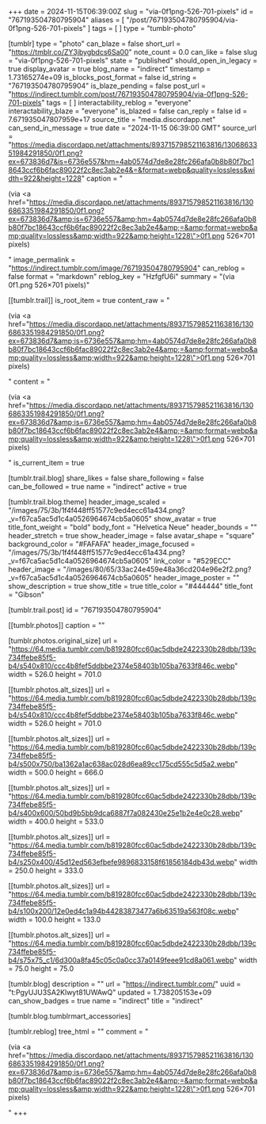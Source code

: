 +++
date = 2024-11-15T06:39:00Z
slug = "via-0f1png-526-701-pixels"
id = "767193504780795904"
aliases = [ "/post/767193504780795904/via-0f1png-526-701-pixels" ]
tags = [ ]
type = "tumblr-photo"

[tumblr]
type = "photo"
can_blaze = false
short_url = "https://tmblr.co/ZY3jbygbdcs6Sa00"
note_count = 0.0
can_like = false
slug = "via-0f1png-526-701-pixels"
state = "published"
should_open_in_legacy = true
display_avatar = true
blog_name = "indirect"
timestamp = 1.73165274e+09
is_blocks_post_format = false
id_string = "767193504780795904"
is_blaze_pending = false
post_url = "https://indirect.tumblr.com/post/767193504780795904/via-0f1png-526-701-pixels"
tags = [ ]
interactability_reblog = "everyone"
interactability_blaze = "everyone"
is_blazed = false
can_reply = false
id = 7.671935047807959e+17
source_title = "media.discordapp.net"
can_send_in_message = true
date = "2024-11-15 06:39:00 GMT"
source_url = "https://media.discordapp.net/attachments/893715798521163816/1306863351984291850/0f1.png?ex=673836d7&is=6736e557&hm=4ab0574d7de8e28fc266afa0b8b80f7bc18643ccf6b6fac89022f2c8ec3ab2e4&=&format=webp&quality=lossless&width=922&height=1228"
caption = "<p>(via <a href=\"https://media.discordapp.net/attachments/893715798521163816/1306863351984291850/0f1.png?ex=673836d7&amp;is=6736e557&amp;hm=4ab0574d7de8e28fc266afa0b8b80f7bc18643ccf6b6fac89022f2c8ec3ab2e4&amp;=&amp;format=webp&amp;quality=lossless&amp;width=922&amp;height=1228\">0f1.png 526×701 pixels</a>)</p>"
image_permalink = "https://indirect.tumblr.com/image/767193504780795904"
can_reblog = false
format = "markdown"
reblog_key = "HzfgfU6i"
summary = "(via 0f1.png 526×701 pixels)"

[[tumblr.trail]]
is_root_item = true
content_raw = "<p>(via <a href=\"https://media.discordapp.net/attachments/893715798521163816/1306863351984291850/0f1.png?ex=673836d7&amp;is=6736e557&amp;hm=4ab0574d7de8e28fc266afa0b8b80f7bc18643ccf6b6fac89022f2c8ec3ab2e4&amp;=&amp;format=webp&amp;quality=lossless&amp;width=922&amp;height=1228\">0f1.png 526×701 pixels</a>)</p>"
content = "<p>(via <a href=\"https://media.discordapp.net/attachments/893715798521163816/1306863351984291850/0f1.png?ex=673836d7&amp;is=6736e557&amp;hm=4ab0574d7de8e28fc266afa0b8b80f7bc18643ccf6b6fac89022f2c8ec3ab2e4&amp;=&amp;format=webp&amp;quality=lossless&amp;width=922&amp;height=1228\">0f1.png 526&times;701 pixels</a>)</p>"
is_current_item = true

[tumblr.trail.blog]
share_likes = false
share_following = false
can_be_followed = true
name = "indirect"
active = true

[tumblr.trail.blog.theme]
header_image_scaled = "/images/75/3b/1f4f448ff51577c9ed4ecc61a434.png?_v=f67ca5ac5d1c4a0526964674cb5a0605"
show_avatar = true
title_font_weight = "bold"
body_font = "Helvetica Neue"
header_bounds = ""
header_stretch = true
show_header_image = false
avatar_shape = "square"
background_color = "#FAFAFA"
header_image_focused = "/images/75/3b/1f4f448ff51577c9ed4ecc61a434.png?_v=f67ca5ac5d1c4a0526964674cb5a0605"
link_color = "#529ECC"
header_image = "/images/80/65/33ac24e459e48a36cd204e96e2f2.png?_v=f67ca5ac5d1c4a0526964674cb5a0605"
header_image_poster = ""
show_description = true
show_title = true
title_color = "#444444"
title_font = "Gibson"

[tumblr.trail.post]
id = "767193504780795904"

[[tumblr.photos]]
caption = ""

[tumblr.photos.original_size]
url = "https://64.media.tumblr.com/b819280fcc60ac5dbde2422330b28dbb/139c734ffebe85f5-b4/s540x810/ccc4b8fef5ddbbe2374e58403b105ba7633f846c.webp"
width = 526.0
height = 701.0

[[tumblr.photos.alt_sizes]]
url = "https://64.media.tumblr.com/b819280fcc60ac5dbde2422330b28dbb/139c734ffebe85f5-b4/s540x810/ccc4b8fef5ddbbe2374e58403b105ba7633f846c.webp"
width = 526.0
height = 701.0

[[tumblr.photos.alt_sizes]]
url = "https://64.media.tumblr.com/b819280fcc60ac5dbde2422330b28dbb/139c734ffebe85f5-b4/s500x750/ba1362a1ac638ac028d6ea89cc175cd555c5d5a2.webp"
width = 500.0
height = 666.0

[[tumblr.photos.alt_sizes]]
url = "https://64.media.tumblr.com/b819280fcc60ac5dbde2422330b28dbb/139c734ffebe85f5-b4/s400x600/50bd9b5bb9dca6887f7a082430e25e1b2e4e0c28.webp"
width = 400.0
height = 533.0

[[tumblr.photos.alt_sizes]]
url = "https://64.media.tumblr.com/b819280fcc60ac5dbde2422330b28dbb/139c734ffebe85f5-b4/s250x400/45d12ed563efbefe9896833158f61856184db43d.webp"
width = 250.0
height = 333.0

[[tumblr.photos.alt_sizes]]
url = "https://64.media.tumblr.com/b819280fcc60ac5dbde2422330b28dbb/139c734ffebe85f5-b4/s100x200/12e0ed4c1a94b44283873477a6b63519a563f08c.webp"
width = 100.0
height = 133.0

[[tumblr.photos.alt_sizes]]
url = "https://64.media.tumblr.com/b819280fcc60ac5dbde2422330b28dbb/139c734ffebe85f5-b4/s75x75_c1/6d300a8fa45c05c0a0cc37a0149feee91cd8a061.webp"
width = 75.0
height = 75.0

[tumblr.blog]
description = ""
url = "https://indirect.tumblr.com/"
uuid = "t:PgyUJU3SA2Klwyt81UWAwQ"
updated = 1.738205153e+09
can_show_badges = true
name = "indirect"
title = "indirect"

[tumblr.blog.tumblrmart_accessories]

[tumblr.reblog]
tree_html = ""
comment = "<p>(via <a href=\"https://media.discordapp.net/attachments/893715798521163816/1306863351984291850/0f1.png?ex=673836d7&amp;is=6736e557&amp;hm=4ab0574d7de8e28fc266afa0b8b80f7bc18643ccf6b6fac89022f2c8ec3ab2e4&amp;=&amp;format=webp&amp;quality=lossless&amp;width=922&amp;height=1228\">0f1.png 526×701 pixels</a>)</p>"
+++
